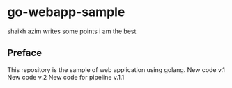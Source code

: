 # go-webapp-sample

shaikh azim writes some points
i am the best
## Preface
This repository is the sample of web application using golang.
New code v.1
New code v.2
New code for pipeline v.1.1
